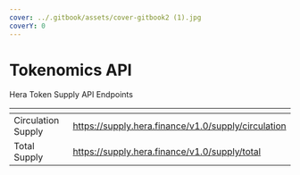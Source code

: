 ```yaml
---
cover: ../.gitbook/assets/cover-gitbook2 (1).jpg
coverY: 0
---
```


# Tokenomics API

Hera Token Supply API Endpoints

<table data-header-hidden><thead><tr><th width="163.06846656800838"></th><th></th></tr></thead><tbody><tr><td>Circulation Supply</td><td><a href="https://supply.hera.finance/v1.0/supply/circulation">https://supply.hera.finance/v1.0/supply/circulation</a></td></tr><tr><td>Total Supply</td><td><a href="https://supply.hera.finance/v1.0/supply/total">https://supply.hera.finance/v1.0/supply/total</a></td></tr></tbody></table>

